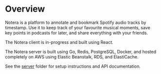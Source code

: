 # Overview

Notera is a platform to annotate and bookmark Spotify audio tracks by timestamp. Use it to keep track of your favourite musical moments, save key points in podcasts for later, and share everything with your friends. 

The Notera client is in-progress and built using React. 

The Notera server is built using Go, Redis, PostgreSQL, Docker, and hosted completely on AWS using Elastic Beanstalk, RDS, and ElastiCache. 

See the [server](https://github.com/Scowluga/Notera/tree/master/server) folder for setup instructions and API documentation. 
